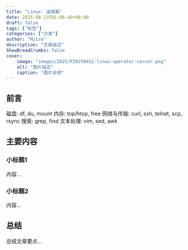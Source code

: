```yaml
---
title: "Linux: 运维篇"
date: 2025-08-13T01:06:49+08:00
draft: false
tags: ["标签"]
categories: ["分类"]
author: "Mitre"
description: "文章描述"
ShowBreadCrumbs: false
cover:
    image: "images/2025/P20250812-linux-operator-corver.png"
    alt: "图片描述"
    caption: "图片说明"
---
```


## 前言

磁盘: df, du, mount
内存: top/htop, free
网络与传输: curl, ssh, telnet, scp, rsync
搜索: grep, find
文本处理: vim, sed, awk



## 主要内容

### 小标题1

内容...

### 小标题2

内容...

## 总结

总结文章要点...
